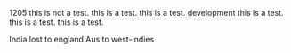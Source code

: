 1205
this is not a test.
this is a test.
this is a test.
development
this is a test.
this is a test.
this is a test.

India lost to england
Aus to west-indies

